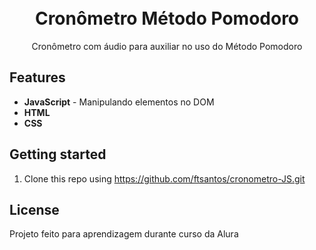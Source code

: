 <h1 align="center">
<br>
Cronômetro Método Pomodoro
</h1>

<p align="center">Cronômetro com áudio para auxiliar no uso do Método Pomodoro</p>

## Features
[//]: # (Add the features of your project here:)

- **JavaScript** - Manipulando elementos no DOM
- **HTML** 
- **CSS** 

## Getting started

1. Clone this repo using https://github.com/ftsantos/cronometro-JS.git
   
## License

Projeto feito para aprendizagem durante curso da Alura

